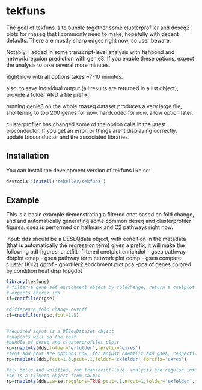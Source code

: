 
# tekfuns

<!-- badges: start -->
<!-- badges: end -->

The goal of tekfuns is to bundle together some clusterprofiler and deseq2 plots for rnaseq that I commonly need to make, hopefully with decent defaults. There are mostly sharp edges right now, so user beware.

Notably, I added in some transcript-level analysis with fishpond and network/regulon prediction with genie3. If you enable these options, expect the analysis to take several more minutes. 

Right now with all options takes ~7-10 minutes.

also, to save individual output (all results are returned in a list object), provide a folder AND a file prefix.

running genie3 on the whole rnaseq dataset produces a very large file, shortening to top 200 genes for now. hardcoded for now, allow option later.

clusterprofiler has changed some of the option calls in the latest bioconductor. If you get an error, or things arent displaying correctly, update bioconductor and the associated libraries.

## Installation

You can install the development version of tekfuns like so:

``` r
devtools::install('tekeller/tekfuns')
```

## Example

This is a basic example demonstrating a filtered cnet based on fold change, and and automatically generating some common deseq and clusterprofiler figures.
gsea is performed on hallmark and C2 pathways right now.

input: dds should be a DESEQdata object, with condition in the metadata (that is automatically the regression term)
given a prefix, it will make the following pdf figures:
cnetfilt- filtered cnetplot
enrichdot - gsea pathway dotplot
emap - gsea pathway term network plot
comp - gsea compare cluster (K=2)
gprof - gprofiler2 enrichment plot
pca -pca of genes colored by condition
heat
disp
topgdot

``` r
library(tekfuns)
# filter a gene set enrichment object by foldchange, return a cnetplot
# expects entrez ids
cf=cnetfilter(gse)

#difference fold change cutoff
cf=cnetfilter(gse,fcut=1.5)


#required input is a DESeqDataset object
#rnaplots will do the rest
#bundle of deseq and clusterprofiler plots
rp=rnaplots(dds,folder='exfolder',fprefix='exres')
#fcut and pcut are options now, for adjust cnetfilt and gsea, respectively
rp=rnaplots(dds,fcut=1.5,pcut=.1,folder='exfolder',fprefix='exres')

#all bells and whistles, run transcript-level analysis and regulon inference
#se is a tximeta object from salmon
rp=rnaplots(dds,sw=se,regulons=TRUE,pcut=.1,nfcut=1,folder='exfolder',fprefix='exres')

```

